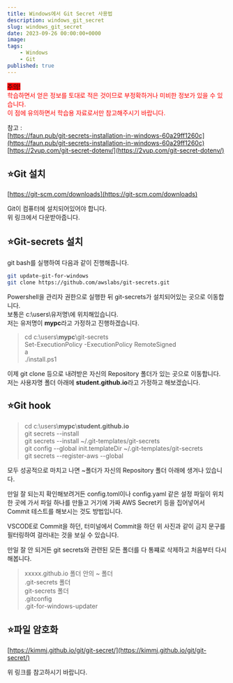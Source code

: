 ```yaml
---
title: Windows에서 Git Secret 사용법
description: windows_git_secret
slug: windows_git_secret
date: 2023-09-26 00:00:00+0000
image: 
tags:
    - Windows
    - Git
published: true
---
```

<span style="background-color:red"> 주의! </span>  
<span style="color:red">학습하면서 얻은 정보를 토대로 적은 것이므로 부정확하거나 미비한 정보가 있을 수 있습니다.</span>  
<span style="color:red">이 점에 유의하면서 학습용 자료로서만 참고해주시기 바랍니다.</span>  

참고 :  
[https://faun.pub/git-secrets-installation-in-windows-60a29ff1260c](https://faun.pub/git-secrets-installation-in-windows-60a29ff1260c)  
[https://2vup.com/git-secret-dotenv/](https://2vup.com/git-secret-dotenv/)

## ⭐Git 설치

[https://git-scm.com/downloads](https://git-scm.com/downloads) 
 
Git이 컴퓨터에 설치되어있어야 합니다.  
위 링크에서 다운받아줍니다.

## ⭐Git-secrets 설치

git bash를 실행하여 다음과 같이 진행해줍니다.

```bash
git update-git-for-windows
git clone https://github.com/awslabs/git-secrets.git
```

Powershell을 관리자 권한으로 실행한 뒤 git-secrets가 설치되어있는 곳으로 이동합니다.  
보통은 c:\users\유저명\에 위치해있습니다.  
저는 유저명이 **mypc**라고 가정하고 진행하겠습니다.

> cd c:\users\\**mypc**\git-secrets  
> Set-ExecutionPolicy -ExecutionPolicy RemoteSigned  
> a    
> ./install.ps1  

이제 git clone 등으로 내려받은 자신의 Repository 폴더가 있는 곳으로 이동합니다.  
저는 사용자명 폴더 아래에 **student.github.io**라고 가정하고 해보겠습니다.

## ⭐Git hook

> cd c:\users\\**mypc**\\**student.github.io**  
> git secrets --install  
> git secrets --install ~/.git-templates/git-secrets  
> git config --global init.templateDir ~/.git-templates/git-secrets  
> git secrets --register-aws --global  

모두 성공적으로 마치고 나면 ~폴더가 자신의 Repository 폴더 아래에 생겨나 있습니다.

만일 잘 되는지 확인해보려거든 config.toml이나 config.yaml 같은 설정 파일이 위치한 곳에 가서 파일 하나를 만들고 거기에 가짜 AWS Secret키 등을 집어넣어서 Commit 테스트를 해보시는 것도 방법입니다.

VSCODE로 Commit을 하던, 터미널에서 Commit을 하던 위 사진과 같이 금지 문구를 필터링하여 걸러내는 것을 보실 수 있습니다.

만일 잘 안 되거든 git secrets와 관련된 모든 폴더를 다 통쨰로 삭제하고 처음부터 다시해봅니다.
> xxxxx.github.io 폴더 안의 ~ 폴더  
> .git-secrets 폴더  
> git-secrets 폴더  
> .gitconfig  
> .git-for-windows-updater

## ⭐파일 암호화

[https://kimmj.github.io/git/git-secret/](https://kimmj.github.io/git/git-secret/)

위 링크를 참고하시기 바랍니다.